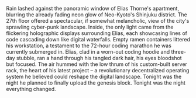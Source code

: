 Rain lashed against the panoramic window of Elias Thorne's apartment, blurring the already fading neon glow of Neo-Kyoto's Shinjuku district. The 27th floor offered a spectacular, if somewhat melancholic, view of the city's sprawling cyber-punk landscape.  Inside, the only light came from the flickering holographic displays surrounding Elias, each showcasing lines of code cascading down like digital waterfalls.  Empty ramen containers littered his workstation, a testament to the 72-hour coding marathon he was currently submerged in. Elias, clad in a worn-out coding hoodie and three-day stubble, ran a hand through his tangled dark hair, his eyes bloodshot but focused. The air hummed with the low thrum of his custom-built server rack, the heart of his latest project – a revolutionary decentralized operating system he believed could reshape the digital landscape.  Tonight was the night he planned to finally upload the genesis block. Tonight was the night everything changed.
